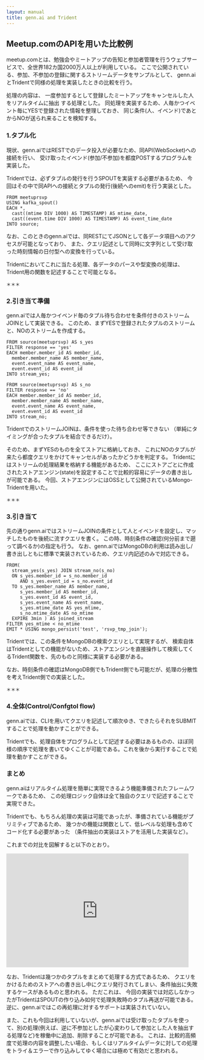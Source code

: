 ```yaml
---
layout: manual
title: genn.ai and Trident
---
```


## Meetup.comのAPIを用いた比較例


meetup.comとは、勉強会やミートアップの告知と参加者管理を行うウェブサービスで、全世界182カ国2000万人以上が利用している。
ここで公開されている、参加、不参加の登録に関するストリームデータをサンプルとして、
genn.aiとTridentで同様の処理を実装したときの比較を行う。

処理の内容は、
一度参加するとして登録したミートアップをキャンセルした人をリアルタイムに抽出
する処理とした。
同処理を実装するため、人毎かつイベント毎にYESで登録された情報を整理しておき、
同じ条件(人、イベンド)であとからNOが送られ来ることを検知する。

### 1.タプル化

現状、genn.aiではRESTでのデータ投入が必要なため、同API(WebSocket)への接続を行い、
受け取ったイベンド(参加/不参加)を都度POSTするプログラムを実装した。

Tridentでは、必ずタプルの発行を行うSPOUTを実装する必要があるため、
今回はその中で同APIへの接続とタプルの発行(後続へのemit)を行う実装とした。

    FROM meetuprsvp
    USING kafka_spout()
    EACH *,
      cast((mtime DIV 1000) AS TIMESTAMP) AS mtime_date,
      cast((event.time DIV 1000) AS TIMESTAMP) AS event_time_date
    INTO source;

なお、このときのgenn.aiでは、同RESTにてJSONとして各データ項目へのアクセスが可能となっており、
また、クエリ記述として同時に文字列として受け取った時刻情報の日付型への変換を行っている。

Tridentにおいてこれに当たる処理、各データのパースや型変換の処理は、Trident用の関数を記述することで可能となる。

    ＊＊＊

### 2.引き当て準備

genn.aiでは人毎かつイベンド毎のタプル待ち合わせを条件付きのストリームJOINとして実装できる。
このため、まずYESで登録されたタプルのストリームと、NOのストリームを作成する。

    FROM source(meetuprsvp) AS s_yes
    FILTER response == 'yes'
    EACH member.member_id AS member_id,
      member.member_name AS member_name,
      event.event_name AS event_name,
      event.event_id AS event_id
    INTO stream_yes;

    FROM source(meetuprsvp) AS s_no
    FILTER response == 'no'
    EACH member.member_id AS member_id,
      member.member_name AS member_name,
      event.event_name AS event_name,
      event.event_id AS event_id
    INTO stream_no;

TridentでのストリームJOINは、条件を使った待ち合わせ等できない
（単純にタイミングが合ったタプルを結合できるだけ）。

そのため、まずYESのものを全てストアに格納しておき、
これにNOのタプルが来たら都度クエリをかけてキャンセルがあったかどうかを判定する。
Tridentにはストリームの処理結果を格納する機能があるため、
ここにストアごとに作成されたストアエンジン(state)を設定することで比較的容易にデータの書き出しが可能である。
今回、ストアエンジンにはOSSとして公開されているMongo-Tridentを用いた。

    ＊＊＊

### 3.引き当て

先の通りgenn.aiではストリームJOINの条件として人とイベンドを設定し、マッチしたものを後続に流すクエリを書く。
この時、時刻条件の確認(何分前まで遡って調べるか)の指定も行う。
なお、genn.aiではMongoDBの利用は読み出し/書き出しともに標準で実装されているため、クエリ内記述のみで対応できる。

    FROM(
      stream_yes(s_yes) JOIN stream_no(s_no)
      ON s_yes.member_id = s_no.member_id
         AND s_yes.event_id = s_no.event_id
      TO s_yes.member_name AS member_name,
         s_yes.member_id AS member_id,
         s_yes.event_id AS event_id,
         s_yes.event_name AS event_name,
         s_yes.mtime_date AS yes_mtime,
         s_no.mtime_date AS no_mtime
      EXPIRE 3min ) AS joined_stream
    FILTER yes_mtime < no_mtime
    EMIT * USING mongo_persist('test', 'rsvp_tmp_join');

Tridentでは、この条件をMongoDBの検索クエリとして実現するが、
検索自体はTridentとしての機能がないため、ストアエンジンを直接操作して検索してくるTrident関数を、先のものと同様に実装する必要がある。

なお、時刻条件の確認はMongoDB側でもTrident側でも可能だが、処理の分散性を考えTrident側での実装とした。

    ＊＊＊

### 4.全体(Control/Confgtol flow)

genn.aiでは、CLIを用いてクエリを記述して順次ゆき、できたらそれをSUBMITすることで処理を動かすことができる。

Tridentでも、処理自体をプログラムとして記述する必要はあるものの、ほぼ同様の順序で処理を書いてゆくことが可能である。これを後から実行することで処理を動かすことができる。

### まとめ

genn.aiはリアルタイム処理を簡単に実現できるよう機能準備されたフレームワークであるため、
この処理ロジック自体は全て独自のクエリで記述することで実現できた。

Tridentでも、もちろん処理の実装は可能であったが、準備されている機能がプリミティブであるため、
幾つかの機能は関数として、低レベルな処理も含めてコード化する必要があった
（条件抽出の実装はストアを活用した実装など）。

これまでの対比を図解すると以下のとおり。

<iframe src="https://docs.google.com/presentation/d/1KhzALhhVRZK6oJ3RGKptICes8nNrf_WTm3dj_3YPsaY/embed?start=false&loop=false&delayms=3000" frameborder="0" width="480" height="299" allowfullscreen="true" mozallowfullscreen="true" webkitallowfullscreen="true"></iframe>

なお、Tridentは幾つかのタプルをまとめて処理する方式であるため、
クエリをかけるためのストアへの書き出し中にクエリ発行されてしまい、条件抽出に失敗するケースがあるものと思われる。
ただこれは、
今回の実装では対応しなかったがTridentはSPOUTの作り込み如何で処理失敗時のタプル再送が可能である。
逆に、genn.aiではこの再処理に対するサポートは実装されていない。

また、これも今回は利用していないが、genn.aiでは受け取ったタプルを使って、別の処理(例えば、逆に不参加としたが心変わりして参加とした人を抽出する処理など)を稼働中に追加、削除することが可能である。
これは、比較的高頻度で処理の内容を調整したい場合、もしくはリアルタイムデータに対しての処理をトライ＆エラーで作り込みしてゆく場合には極めて有効だと思われる。




